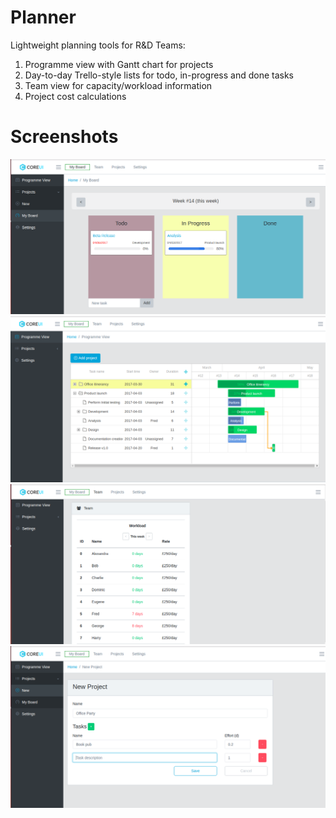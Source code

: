 # Planner

Lightweight planning tools for R&D Teams:

1. Programme view with Gantt chart for projects
2. Day-to-day Trello-style lists for todo, in-progress and done tasks
3. Team view for capacity/workload information
4. Project cost calculations

# Screenshots

![My Board](/screenshots/1.png?raw=true "Day-to-day board")
![Programme View](/screenshots/2.png?raw=true "Programme View - Gantt chart")
![Team View](/screenshots/3.png?raw=true "Team view - workload/capacity")
![New Project](/screenshots/4.png?raw=true "New Project")
